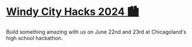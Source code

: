 # [Windy City Hacks 2024 🏙️](https://windycityhacks.com)

Build something amazing with us on June 22nd and 23rd at Chicagoland's high school hackathon.
